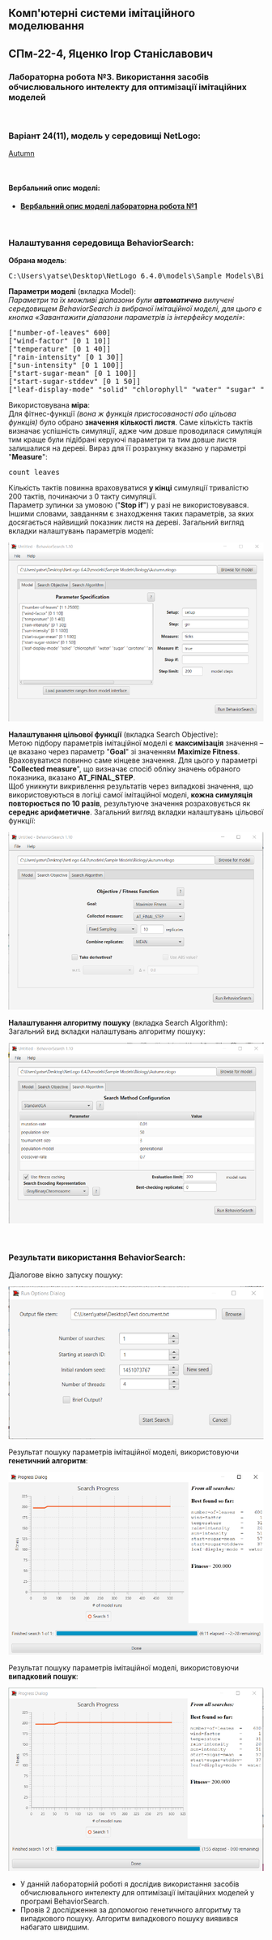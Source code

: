 ## Комп'ютерні системи імітаційного моделювання
## СПм-22-4, **Яценко Ігор Станіславович**
### Лабораторна робота №**3**. Використання засобів обчислювального интелекту для оптимізації імітаційних моделей

<br>

### Варіант 24(11), модель у середовищі NetLogo:
[Autumn](https://www.netlogoweb.org/launch#http://www.netlogoweb.org/assets/modelslib/Sample%20Models/Biology/Autumn.nlogo)

<br>

#### Вербальний опис моделі:
- **[Вербальний опис моделі лабораторна робота №1](https://github.com/GolDeN1771/KSIM/blob/main/lb1/lab1.md)**

<br>

### Налаштування середовища BehaviorSearch:

**Обрана модель**:
<pre>
C:\Users\yatse\Desktop\NetLogo 6.4.0\models\Sample Models\Biology\Autumn.nlogo
</pre>
**Параметри моделі** (вкладка Model):  
*Параметри та їх можливі діапазони були **автоматично** вилучені середовищем BehaviorSearch із вибраної імітаційної моделі, для цього є кнопка «Завантажити діапазони параметрів із інтерфейсу моделі»*:
<pre>
["number-of-leaves" 600]
["wind-factor" [0 1 10]]
["temperature" [0 1 40]]
["rain-intensity" [0 1 30]]
["sun-intensity" [0 1 100]]
["start-sugar-mean" [0 1 100]]
["start-sugar-stddev" [0 1 50]]
["leaf-display-mode" "solid" "chlorophyll" "water" "sugar" "carotene" "anthocyanin" "attachedness"]
</pre>
Використовувана **міра**:  
Для фітнес-функції *(вона ж функція пристосованості або цільова функція)* було обрано **значення кількості листя**. Саме кількість тактів визначає успішність симуляції, адже чим довше проводилася симуляція тим краще були підібрані керуючі параметри та тим довше листя залишалися на дереві. Вираз для її розрахунку вказано у параметрі "**Measure**":
<pre>
count leaves
</pre> 
Кількість тактів повинна враховуватися **у кінці** симуляції тривалістю 200 тактів, починаючи з 0 такту симуляції.  
Параметр зупинки за умовою ("**Stop if**") у разі не використовувався.  
Іншими словами, завданням є знаходження таких параметрів, за яких досягається найвищий показник листя на дереві.
Загальний вигляд вкладки налаштувань параметрів моделі:  

![Вкладка налаштувань параметрів моделі](model.png)

**Налаштування цільової функції** (вкладка Search Objective):  
Метою підбору параметрів імітаційної моделі є **максимізація** значення – це вказано через параметр "**Goal**" зі значенням **Maximize Fitness**. Враховуватися повинно саме кінцеве значення. Для цього у параметрі "**Collected measure**", що визначає спосіб обліку значень обраного показника, вказано **AT_FINAL_STEP**.  
Щоб уникнути викривлення результатів через випадкові значення, що використовуються в логіці самої імітаційної моделі, **кожна симуляція повторюється по 10 разів**, результуюче значення розраховується як **середнє арифметичне**. 
Загальний вигляд вкладки налаштувань цільової функції:  

![Вкладка налаштувань цільової функції](search_obj.png)

**Налаштування алгоритму пошуку** (вкладка Search Algorithm):  
Загальний вид вкладки налаштувань алгоритму пошуку:  

![Вкладка налаштувань пошуку](search_alg.png)

<br>

### Результати використання BehaviorSearch:
Діалогове вікно запуску пошуку:  

![Вікно запуску пошуку](run_option.png)

Результат пошуку параметрів імітаційної моделі, використовуючи **генетичний алгоритм**:  

![Результати пошуку за допомогою ГА](standardga.png)

Результат пошуку параметрів імітаційної моделі, використовуючи **випадковий пошук**:  

![Результати випадкового пошуку](random.png)

- У данній лабораторній роботі я дослідив використання засобів обчислювального интелекту для оптимізації імітаційних моделей у програмі BehaviorSearch.
- Провів 2 дослідження за допомогою генетичного алгоритму та випадкового пошуку. Алгоритм випадкового пошуку виявився набагато швидшим.
